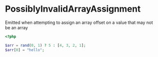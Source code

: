 # PossiblyInvalidArrayAssignment

Emitted when attempting to assign an array offset on a value that may not be an array

```php
<?php

$arr = rand(0, 1) ? 5 : [4, 3, 2, 1];
$arr[0] = "hello";
```

